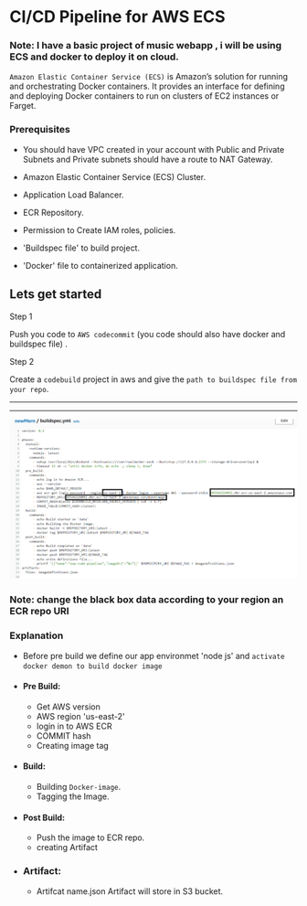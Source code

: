 
# CI/CD Pipeline for AWS ECS


### Note: I have a basic project of music webapp , i will be using ECS and docker to deploy it on cloud. 

`Amazon Elastic Container Service (ECS)` is Amazon’s solution for running and orchestrating Docker containers. It provides an interface for defining and deploying Docker containers to run on clusters of EC2 instances or Farget.

### Prerequisites
* You should have VPC created in your account with Public and Private Subnets and Private subnets should have a route to NAT Gateway.

* Amazon Elastic Container Service (ECS) Cluster.

* Application Load Balancer.

* ECR Repository.

* Permission to Create IAM roles, policies.

* 'Buildspec file' to build project. 

* 'Docker' file to containerized application.


## Lets get started

Step 1

Push you code to `AWS codecommit` (you code should also have docker and buildspec file) .

Step 2 

Create a `codebuild` project in aws and give the `path to buildspec file from your repo`.

-------------------------------------------------------------------------------------------------------------------
-------------------------------------------------------------------------------------------------------------------

![image](https://github.com/Glenrodrigues/CiCD-using-ECS-and-docker-/blob/main/images/Screenshot%202023-08-25%20162638.png)


### Note: change the black box data according to your region an ECR repo URI 



### Explanation
* Before pre build we define our app environmet 'node js' and `activate docker demon to build docker image`
* #### Pre Build:
    * Get AWS version
    * AWS region 'us-east-2'
    * login in to AWS ECR
    * COMMIT hash
    * Creating image tag
* #### Build:
   * Building `Docker-image`.
   * Tagging the Image.
* #### Post Build:
   * Push the image to ECR repo.
   * creating Artifact
* ### Artifact:
   * Artifcat name.json
     Artifact will store in S3 bucket.






